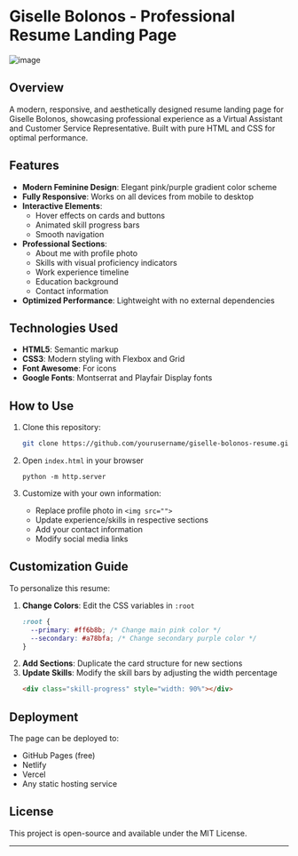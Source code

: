 # Giselle Bolonos - Professional Resume Landing Page

![image](https://github.com/user-attachments/assets/a65492d3-020e-4900-b91c-1e8bbf43cada)

## Overview
A modern, responsive, and aesthetically designed resume landing page for Giselle Bolonos, showcasing professional experience as a Virtual Assistant and Customer Service Representative. Built with pure HTML and CSS for optimal performance.

## Features
- **Modern Feminine Design**: Elegant pink/purple gradient color scheme
- **Fully Responsive**: Works on all devices from mobile to desktop
- **Interactive Elements**: 
  - Hover effects on cards and buttons
  - Animated skill progress bars
  - Smooth navigation
- **Professional Sections**:
  - About me with profile photo
  - Skills with visual proficiency indicators
  - Work experience timeline
  - Education background
  - Contact information
- **Optimized Performance**: Lightweight with no external dependencies

## Technologies Used
- **HTML5**: Semantic markup
- **CSS3**: Modern styling with Flexbox and Grid
- **Font Awesome**: For icons
- **Google Fonts**: Montserrat and Playfair Display fonts

## How to Use
1. Clone this repository:
   ```bash
   git clone https://github.com/yourusername/giselle-bolonos-resume.git
   ```
2. Open `index.html` in your browser
   ```
   python -m http.server
   ```

3. Customize with your own information:
   - Replace profile photo in `<img src="">`
   - Update experience/skills in respective sections
   - Add your contact information
   - Modify social media links

## Customization Guide
To personalize this resume:
1. **Change Colors**: Edit the CSS variables in `:root`
   ```css
   :root {
     --primary: #ff6b8b; /* Change main pink color */
     --secondary: #a78bfa; /* Change secondary purple color */
   }
   ```
2. **Add Sections**: Duplicate the card structure for new sections
3. **Update Skills**: Modify the skill bars by adjusting the width percentage
   ```html
   <div class="skill-progress" style="width: 90%"></div>
   ```

## Deployment
The page can be deployed to:
- GitHub Pages (free)
- Netlify
- Vercel
- Any static hosting service

## License
This project is open-source and available under the MIT License.

---
